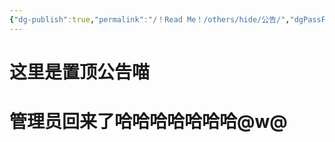 ```yaml
---
{"dg-publish":true,"permalink":"/！Read Me！/others/hide/公告/","dgPassFrontmatter":true,"noteIcon":"\\！Read Me！\\others\\data\\svg","created":"2024-12-31T16:30:18.978+08:00","updated":"2024-12-31T16:36:23.609+08:00"}
---
```



# 这里是置顶公告喵
# 管理员回来了哈哈哈哈哈哈哈@w@



